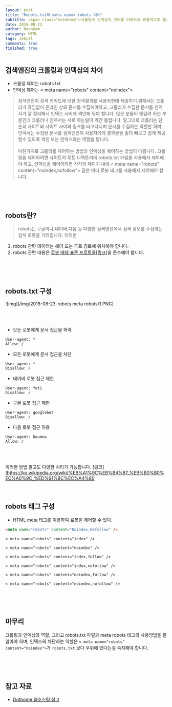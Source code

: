```yaml
---
layout: post
title: "Robots.txt와 meta name= robots 차이"
subtitle: <span class="evidence">크롤링과 인덱싱의 차이를 이해하고 효율적으로 웹을 관리하자.</span>
date: 2018-08-23
author: NoonGam
category: HTML
tags: Jekyll
comments: true
finished: true
---
```



## 검색엔진의 크롤링과 인덱싱의 차이

- <a>크롤링 제어는 robots.txt</a><br>
- <a>인덱싱 제어는 < meta name="robots" content="noindex"> </a>

> 검색엔진이 검색 키워드에 대한 검색결과를 사용자한테 제공하기 위해서는 크롤러가 끊임없이 온라인 상의 문서를 수집해야하고, 크롤러가 수집한 문서를 인덱서가 잘 정리해서 인덱스 서버에 색인해 둬야 합니다.
많은 분들이 헷갈려 하는 부분인데 크롤러나 인덱서는 서로 하는일이 약간 틀립니다.
말그대로 크롤러는 단순히 사이트와 사이트 사이의 링크를 타고다니며 문서를 수집하는 역할만 하며, 인덱서는 수집된 문서를 검색엔진이 사용자에게 결과물을 좀더 빠르고 쉽게 제공할수 있도록 색인 또는 인덱스하는 역할을 합니다.<br><br>
마찬가지로 크롤러를 제어하는 방법과 인덱싱을 제어하는 방법이 다릅니다.
크롤링을 제어하려면 사이트의 루트 디렉토리에 robots.txt 파일을 사용해서 제어해야 하고,
인덱싱을 제어하려면 각각의 페이지 내에 < meta name="robots" content="noindex,nofollow"> 같은 메타 로봇 태그를 사용해서 제어해야 합니다.

<br><br><br>

## robots란?

> robots는 구글이나,네이버,다음 등 다양한 검색엔진에서 검색 정보를 수집하는 검색 로봇을 가리킵니다. 이러한

1. robots 관련 데이터는 헤더 또는 루트 경로에 위치해야 합니다.
2. robots 관련 내용은 [로봇 배제 표준 프로토콜[링크]](https://ko.wikipedia.org/wiki/%EB%A1%9C%EB%B4%87_%EB%B0%B0%EC%A0%9C_%ED%91%9C%EC%A4%80)을 준수해야 합니다.


<br><br><br>


## robots.txt 구성

![img](/img/2018-08-23-robots meta robots/1.PNG)

<br><br>

- 모든 로봇에게 문서 접근을 허락
```
User-agent: *
Allow: /
```

- 모든 로봇에게 문서 접근을 차단
```
User-agent: *
Disallow: /
```

- 네이버 로봇 접근 제한
```
User-agent: Yeti
Disallow: /
```

- 구글 로봇 접근 제한
```
User-agent: googlebot
Disallow: /
```


- 다음 로봇 접근 허용
```
User-agent: Daumoa
Allow: /
```

<br><br>

이러한 방법 말고도 다양한 처리가 가능합니다.
[링크](https://ko.wikipedia.org/wiki/%EB%A1%9C%EB%B4%87_%EB%B0%B0%EC%A0%9C_%ED%91%9C%EC%A4%80
<br><br><br>

## robots 태그 구성

- HTML meta 태그를 이용하여 로봇을 제어할 수 있다.
```html
<meta name="robots" content="Noindex,Nofollow" />
```



```
< meta name="robots" content="index" />

< meta name="robots" content="noindex" />

< meta name="robots" content="index,follow" />

< meta name="robots" content="index,nofollow" />

< meta name="robots" content="noindex,follow" />

< meta name="robots" content="noindex,nofollow" />
```




<br><br><br>

## 마무리

크롤링과 인덱싱의 역할, 그리고 robots.txt 파일과 meta robots 태그의 사용방법을 잘 알아야 하며, 인덱스의 차단하는 역할은 ```< meta name="robots" content="noindex">```가 ```robots.txt``` 보다 우위에 있다는걸 숙지해야 합니다.






<br><br><br>

## 참고 자료
* [Dothome 웹호스팅 참고]( http://blog.naver.com/PostView.nhn?blogId=anysecure3&logNo=221118269608&beginTime=0&jumpingVid=&from=search&redirect=Log&widgetTypeCall=true&directAccess=false)
